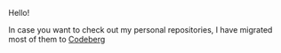 Hello! 

In case you want to check out my personal repositories, I have migrated most of them to [Codeberg](https://codeberg.org/jocoding)
